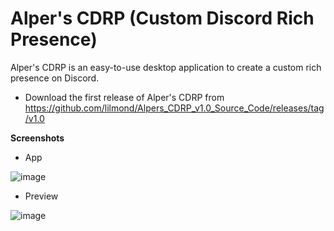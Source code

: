 # Alper's CDRP (Custom Discord Rich Presence)

Alper's CDRP is an easy-to-use desktop application to create a custom rich presence on Discord.

- Download the first release of Alper's CDRP from https://github.com/lilmond/Alpers_CDRP_v1.0_Source_Code/releases/tag/v1.0

**Screenshots**
- App

![image](https://user-images.githubusercontent.com/54730301/116488209-a7b89100-a846-11eb-9484-a98324775775.png)
- Preview

![image](https://user-images.githubusercontent.com/54730301/116488296-e3ebf180-a846-11eb-9693-11aed41504fd.png)
